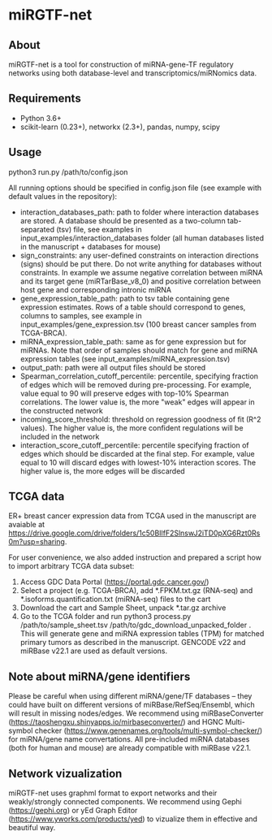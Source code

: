 # miRGTF-net
## About
miRGTF-net is a tool for construction of miRNA-gene-TF regulatory networks using both database-level and transcriptomics/miRNomics data.

## Requirements
- Python 3.6+
- scikit-learn (0.23+), networkx (2.3+), pandas, numpy, scipy

## Usage
python3 run.py /path/to/config.json

All running options should be specified in config.json file (see example with default values in the repository):
- interaction_databases_path: path to folder where interaction databases are stored. A database should be presented as a two-column tab-separated (tsv) file, see examples in input_examples/interaction_databases folder (all human databases listed in the manuscript + databases for mouse)
- sign_constraints: any user-defined constraints on interaction directions (signs) should be put there. Do not write anything for databases without constraints. In example we assume negative correlation between miRNA and its target gene (miRTarBase_v8_0) and positive correlation between host gene and corresponding intronic miRNA
- gene_expression_table_path: path to tsv table containing gene expression estimates. Rows of a table should correspond to genes, columns to samples, see example in input_examples/gene_expression.tsv (100 breast cancer samples from TCGA-BRCA).
- miRNA_expression_table_path: same as for gene expression but for miRNAs. Note that order of samples should match for gene and miRNA expression tables (see input_examples/miRNA_expression.tsv)
- output_path: path were all output files should be stored
- Spearman_correlation_cutoff_percentile: percentile, specifying fraction of edges which will be removed during pre-processing. For example, value equal to 90 will preserve edges with top-10% Spearman correlations. The lower value is, the more "weak" edges will appear in the constructed network
- incoming_score_threshold: threshold on regression goodness of fit (R^2 values). The higher value is, the more confident regulations will be included in the network
- interaction_score_cutoff_percentile: percentile specifying fraction of edges which should be discarded at the final step. For example, value equal to 10 will discard edges with lowest-10% interaction scores. The higher value is, the more edges will be discarded

## TCGA data
ER+ breast cancer expression data from TCGA used in the manuscript are avaiable at https://drive.google.com/drive/folders/1c50BIlfF2SlnswJ2iTD0pXG6Rzt0Rs0m?usp=sharing.

For user convenience, we also added instruction and prepared a script how to import arbitrary TCGA data subset:
1. Access GDC Data Portal (https://portal.gdc.cancer.gov/)
2. Select a project (e.g. TCGA-BRCA), add *.FPKM.txt.gz (RNA-seq) and *.isoforms.quantification.txt (miRNA-seq) files to the cart
3. Download the cart and Sample Sheet, unpack *.tar.gz archive
4. Go to the TCGA folder and run python3 process.py /path/to/sample_sheet.tsv /path/to/gdc_download_unpacked_folder . This will generate gene and miRNA expression tables (TPM) for matched primary tumors as described in the manuscript. GENCODE v22 and miRBase v22.1 are used as default versions.

## Note about miRNA/gene identifiers
Please be careful when using different miRNA/gene/TF databases – they could have built on different versions of miRBase/RefSeq/Ensembl, which will result in missing nodes/edges. We recommend using miRBaseConverter (https://taoshengxu.shinyapps.io/mirbaseconverter/) and HGNC Multi-symbol checker (https://www.genenames.org/tools/multi-symbol-checker/) for miRNA/gene name convertations. All pre-included miRNA databases (both for human and mouse) are already compatible with miRBase v22.1.

## Network vizualization
miRGTF-net uses graphml format to export networks and their weakly/strongly connected components. We recommend using Gephi (https://gephi.org) or yEd Graph Editor (https://www.yworks.com/products/yed) to vizualize them in effective and beautiful way. 
